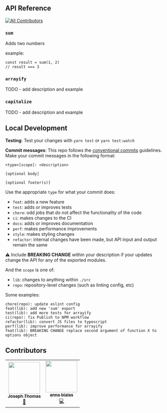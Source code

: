 ## API Reference
<!-- ALL-CONTRIBUTORS-BADGE:START - Do not remove or modify this section -->
[![All Contributors](https://img.shields.io/badge/all_contributors-2-orange.svg?style=flat-square)](#contributors-)
<!-- ALL-CONTRIBUTORS-BADGE:END -->

### `sum`

Adds two numbers

example:

```
const result = sum(1, 2)
// result === 3
```

### `arrayify`

TODO - add description and example

### `capitalize`

TODO - add description and example

## Local Development

**Testing**: Test your changes with `yarn test` or `yarn test:watch`

**Commit messages**: This repo follows the [conventional commits](https://www.conventionalcommits.org/en/v1.0.0/#summary) guidelines. Make your commit messages in the following format:

```
<type>[scope]: <description>

[optional body]

[optional footer(s)]
```

Use the appropriate `type` for what your commit does:

- `feat`: adds a new feature
- `test`: adds or improves tests
- `chore`: odd jobs that do not affect the functionality of the code
- `ci`: makes changes to the CI
- `docs`: adds or improves documentation
- `perf`: makes performance improvements
- `style`: makes styling changes
- `refactor`: internal changes have been made, but API input and output remain the same

⚠️ Include **BREAKING CHANGE** within your description if your updates change the API for any of the exported modules.

And the `scope` is one of:

- `lib`: changes to anything within `./src`
- `repo`: repository-level changes (such as linting config, etc)

Some examples:

```
chore(repo): update eslint config
feat(lib): add new 'sum' export
test(lib): add more tests for arrayify
ci(repo): fix Publish to NPM workflow
refactor(lib): convert JS files to typescript
perf(lib): improve performance for arrayify
feat(lib): BREAKING CHANGE replace second argument of function X to options object
```

## Contributors

<!-- ALL-CONTRIBUTORS-LIST:START - Do not remove or modify this section -->
<!-- prettier-ignore-start -->
<!-- markdownlint-disable -->
<table>
  <tr>
    <td align="center"><a href="https://www.good-idea.studio"><img src="https://avatars.githubusercontent.com/u/11514928?v=4?s=100" width="100px;" alt=""/><br /><sub><b>Joseph Thomas</b></sub></a><br /><a href="#blog-good-idea" title="Blogposts">📝</a></td>
    <td align="center"><a href="https://github.com/annabialas"><img src="https://avatars.githubusercontent.com/u/16242147?v=4?s=100" width="100px;" alt=""/><br /><sub><b>anna bialas</b></sub></a><br /><a href="https://github.com/sanctuarycomputer/oss-workshop/commits?author=annabialas" title="Code">💻</a></td>
  </tr>
</table>

<!-- markdownlint-restore -->
<!-- prettier-ignore-end -->

<!-- ALL-CONTRIBUTORS-LIST:END -->
<!-- prettier-ignore -->
<!-- ALL-CONTRIBUTORS-LIST:END -->
